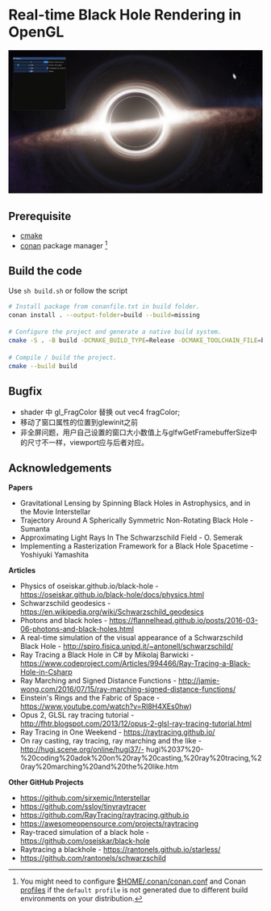 # Real-time Black Hole Rendering in OpenGL

![Screenshot](docs/blackhole-screenrecord.gif)

## Prerequisite

- [cmake](https://cmake.org/)
- [conan](https://conan.io/) package manager [^1]

[^1]: You might need to configure [$HOME/.conan/conan.conf](https://docs.conan.io/en/latest/reference/config_files/conan.conf.html) and Conan [profiles](https://docs.conan.io/en/latest/reference/profiles.html) if the `default profile` is not generated due to different build environments on your distribution.

## Build the code
Use ```sh build.sh``` or follow the script

```bash
# Install package from conanfile.txt in build folder.
conan install . --output-folder=build --build=missing

# Configure the project and generate a native build system.
cmake -S . -B build -DCMAKE_BUILD_TYPE=Release -DCMAKE_TOOLCHAIN_FILE=build/conan_toolchain.cmake

# Compile / build the project.
cmake --build build
```

## Bugfix

- shader 中 gl_FragColor 替换 out vec4 fragColor;
- 移动了窗口属性的位置到glewinit之前
- 非全屏问题，用户自己设置的窗口大小数值上与glfwGetFramebufferSize中的尺寸不一样，viewport应与后者对应。

## Acknowledgements

**Papers**

- Gravitational Lensing by Spinning Black Holes in Astrophysics, and in the Movie Interstellar
- Trajectory Around A Spherically Symmetric Non-Rotating Black Hole - Sumanta
- Approximating Light Rays In The Schwarzschild Field - O. Semerak
- Implementing a Rasterization Framework for a Black Hole Spacetime - Yoshiyuki Yamashita

<!-- https://arxiv.org/pdf/1502.03808.pdf -->
<!-- https://arxiv.org/pdf/1109.0676.pdf -->
<!-- https://arxiv.org/pdf/1412.5650.pdf -->
<!-- https://pdfs.semanticscholar.org/56ff/9c575c29ae8ed6042e23075ff0ca00031ccc.pdfhttps://pdfs.semanticscholar.org/56ff/9c575c29ae8ed6042e23075ff0ca00031ccc.pdf -->

**Articles**

- Physics of oseiskar.github.io/black-hole - https://oseiskar.github.io/black-hole/docs/physics.html
- Schwarzschild geodesics - https://en.wikipedia.org/wiki/Schwarzschild_geodesics
- Photons and black holes - https://flannelhead.github.io/posts/2016-03-06-photons-and-black-holes.html
- A real-time simulation of the visual appearance of a Schwarzschild Black Hole - http://spiro.fisica.unipd.it/~antonell/schwarzschild/
- Ray Tracing a Black Hole in C# by Mikolaj Barwicki - https://www.codeproject.com/Articles/994466/Ray-Tracing-a-Black-Hole-in-Csharp
- Ray Marching and Signed Distance Functions - http://jamie-wong.com/2016/07/15/ray-marching-signed-distance-functions/
- Einstein's Rings and the Fabric of Space - https://www.youtube.com/watch?v=Rl8H4XEs0hw)
- Opus 2, GLSL ray tracing tutorial - http://fhtr.blogspot.com/2013/12/opus-2-glsl-ray-tracing-tutorial.html
- Ray Tracing in One Weekend - https://raytracing.github.io/
- On ray casting, ray tracing, ray marching and the like - http://hugi.scene.org/online/hugi37/- hugi%2037%20-%20coding%20adok%20on%20ray%20casting,%20ray%20tracing,%20ray%20marching%20and%20the%20like.htm

**Other GitHub Projects**

- https://github.com/sirxemic/Interstellar
- https://github.com/ssloy/tinyraytracer
- https://github.com/RayTracing/raytracing.github.io
- https://awesomeopensource.com/projects/raytracing
- Ray-traced simulation of a black hole - https://github.com/oseiskar/black-hole
- Raytracing a blackhole - https://rantonels.github.io/starless/
- https://github.com/rantonels/schwarzschild

